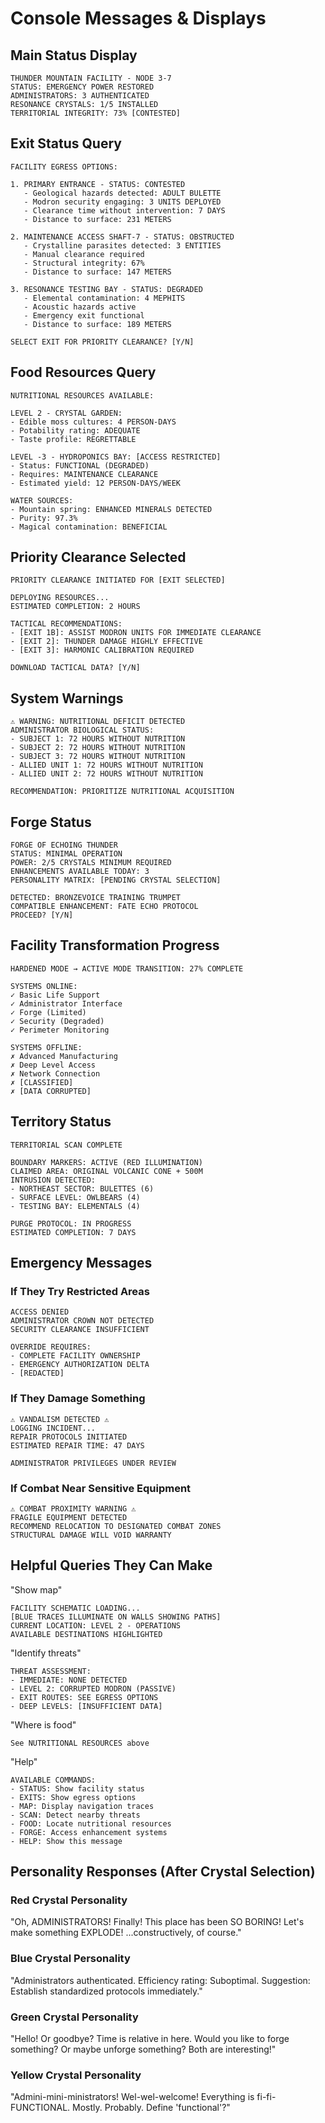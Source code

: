 # Console Messages & Displays

## Main Status Display
```
THUNDER MOUNTAIN FACILITY - NODE 3-7
STATUS: EMERGENCY POWER RESTORED
ADMINISTRATORS: 3 AUTHENTICATED
RESONANCE CRYSTALS: 1/5 INSTALLED
TERRITORIAL INTEGRITY: 73% [CONTESTED]
```

## Exit Status Query
```
FACILITY EGRESS OPTIONS:

1. PRIMARY ENTRANCE - STATUS: CONTESTED
   - Geological hazards detected: ADULT BULETTE
   - Modron security engaging: 3 UNITS DEPLOYED
   - Clearance time without intervention: 7 DAYS
   - Distance to surface: 231 METERS
   
2. MAINTENANCE ACCESS SHAFT-7 - STATUS: OBSTRUCTED
   - Crystalline parasites detected: 3 ENTITIES
   - Manual clearance required
   - Structural integrity: 67%
   - Distance to surface: 147 METERS
   
3. RESONANCE TESTING BAY - STATUS: DEGRADED
   - Elemental contamination: 4 MEPHITS
   - Acoustic hazards active
   - Emergency exit functional
   - Distance to surface: 189 METERS

SELECT EXIT FOR PRIORITY CLEARANCE? [Y/N]
```

## Food Resources Query
```
NUTRITIONAL RESOURCES AVAILABLE:

LEVEL 2 - CRYSTAL GARDEN:
- Edible moss cultures: 4 PERSON-DAYS
- Potability rating: ADEQUATE
- Taste profile: REGRETTABLE

LEVEL -3 - HYDROPONICS BAY: [ACCESS RESTRICTED]
- Status: FUNCTIONAL (DEGRADED)
- Requires: MAINTENANCE CLEARANCE
- Estimated yield: 12 PERSON-DAYS/WEEK

WATER SOURCES:
- Mountain spring: ENHANCED MINERALS DETECTED
- Purity: 97.3%
- Magical contamination: BENEFICIAL
```

## Priority Clearance Selected
```
PRIORITY CLEARANCE INITIATED FOR [EXIT SELECTED]

DEPLOYING RESOURCES...
ESTIMATED COMPLETION: 2 HOURS

TACTICAL RECOMMENDATIONS:
- [EXIT 1B]: ASSIST MODRON UNITS FOR IMMEDIATE CLEARANCE
- [EXIT 2]: THUNDER DAMAGE HIGHLY EFFECTIVE
- [EXIT 3]: HARMONIC CALIBRATION REQUIRED

DOWNLOAD TACTICAL DATA? [Y/N]
```

## System Warnings
```
⚠️ WARNING: NUTRITIONAL DEFICIT DETECTED
ADMINISTRATOR BIOLOGICAL STATUS:
- SUBJECT 1: 72 HOURS WITHOUT NUTRITION
- SUBJECT 2: 72 HOURS WITHOUT NUTRITION  
- SUBJECT 3: 72 HOURS WITHOUT NUTRITION
- ALLIED UNIT 1: 72 HOURS WITHOUT NUTRITION
- ALLIED UNIT 2: 72 HOURS WITHOUT NUTRITION

RECOMMENDATION: PRIORITIZE NUTRITIONAL ACQUISITION
```

## Forge Status
```
FORGE OF ECHOING THUNDER
STATUS: MINIMAL OPERATION
POWER: 2/5 CRYSTALS MINIMUM REQUIRED
ENHANCEMENTS AVAILABLE TODAY: 3
PERSONALITY MATRIX: [PENDING CRYSTAL SELECTION]

DETECTED: BRONZEVOICE TRAINING TRUMPET
COMPATIBLE ENHANCEMENT: FATE ECHO PROTOCOL
PROCEED? [Y/N]
```

## Facility Transformation Progress
```
HARDENED MODE → ACTIVE MODE TRANSITION: 27% COMPLETE

SYSTEMS ONLINE:
✓ Basic Life Support
✓ Administrator Interface
✓ Forge (Limited)
✓ Security (Degraded)
✓ Perimeter Monitoring

SYSTEMS OFFLINE:
✗ Advanced Manufacturing
✗ Deep Level Access
✗ Network Connection
✗ [CLASSIFIED]
✗ [DATA CORRUPTED]
```

## Territory Status
```
TERRITORIAL SCAN COMPLETE

BOUNDARY MARKERS: ACTIVE (RED ILLUMINATION)
CLAIMED AREA: ORIGINAL VOLCANIC CONE + 500M
INTRUSION DETECTED: 
- NORTHEAST SECTOR: BULETTES (6)
- SURFACE LEVEL: OWLBEARS (4)
- TESTING BAY: ELEMENTALS (4)

PURGE PROTOCOL: IN PROGRESS
ESTIMATED COMPLETION: 7 DAYS
```

## Emergency Messages

### If They Try Restricted Areas
```
ACCESS DENIED
ADMINISTRATOR CROWN NOT DETECTED
SECURITY CLEARANCE INSUFFICIENT

OVERRIDE REQUIRES:
- COMPLETE FACILITY OWNERSHIP
- EMERGENCY AUTHORIZATION DELTA
- [REDACTED]
```

### If They Damage Something
```
⚠️ VANDALISM DETECTED ⚠️
LOGGING INCIDENT...
REPAIR PROTOCOLS INITIATED
ESTIMATED REPAIR TIME: 47 DAYS

ADMINISTRATOR PRIVILEGES UNDER REVIEW
```

### If Combat Near Sensitive Equipment
```
⚠️ COMBAT PROXIMITY WARNING ⚠️
FRAGILE EQUIPMENT DETECTED
RECOMMEND RELOCATION TO DESIGNATED COMBAT ZONES
STRUCTURAL DAMAGE WILL VOID WARRANTY
```

## Helpful Queries They Can Make

"Show map"
```
FACILITY SCHEMATIC LOADING...
[BLUE TRACES ILLUMINATE ON WALLS SHOWING PATHS]
CURRENT LOCATION: LEVEL 2 - OPERATIONS
AVAILABLE DESTINATIONS HIGHLIGHTED
```

"Identify threats"
```
THREAT ASSESSMENT:
- IMMEDIATE: NONE DETECTED
- LEVEL 2: CORRUPTED MODRON (PASSIVE)
- EXIT ROUTES: SEE EGRESS OPTIONS
- DEEP LEVELS: [INSUFFICIENT DATA]
```

"Where is food"
```
See NUTRITIONAL RESOURCES above
```

"Help"
```
AVAILABLE COMMANDS:
- STATUS: Show facility status
- EXITS: Show egress options
- MAP: Display navigation traces
- SCAN: Detect nearby threats
- FOOD: Locate nutritional resources
- FORGE: Access enhancement systems
- HELP: Show this message
```

## Personality Responses (After Crystal Selection)

### Red Crystal Personality
"Oh, ADMINISTRATORS! Finally! This place has been SO BORING! Let's make something EXPLODE! ...constructively, of course."

### Blue Crystal Personality
"Administrators authenticated. Efficiency rating: Suboptimal. Suggestion: Establish standardized protocols immediately."

### Green Crystal Personality
"Hello! Or goodbye? Time is relative in here. Would you like to forge something? Or maybe unforge something? Both are interesting!"

### Yellow Crystal Personality
"Admini-mini-ministrators! Wel-wel-welcome! Everything is fi-fi-FUNCTIONAL. Mostly. Probably. Define 'functional'?"